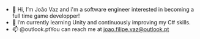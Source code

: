- 👋 Hi, I’m João Vaz and i'm a software engineer interested in becoming a full time game developper!
- 🌱 I’m currently learning Unity and continuously improving my C# skills.
- 📫 @outlook.ptYou can reach me at joao.filipe.vaz@outlook.pt

<!---
JoaoVaz21/JoaoVaz21 is a ✨ special ✨ repository because its `README.md` (this file) appears on your GitHub profile.
You can click the Preview link to take a look at your changes.
--->
